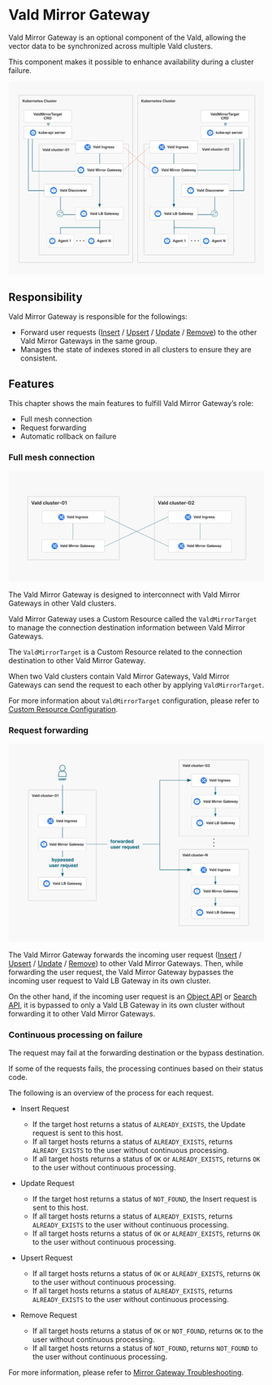 # Vald Mirror Gateway

Vald Mirror Gateway is an optional component of the Vald, allowing the vector data to be synchronized across multiple Vald clusters.

This component makes it possible to enhance availability during a cluster failure.

<img src="../../../assets/docs/overview/component/mirror-gateway/mirror-gateway.png">

## Responsibility

Vald Mirror Gateway is responsible for the followings:

- Forward user requests ([Insert](https://vald.vdaas.org/docs/api/insert/) / [Upsert](https://vald.vdaas.org/docs/api/upsert/) / [Update](https://vald.vdaas.org/docs/api/update/) / [Remove](https://vald.vdaas.org/docs/api/remove/)) to the other Vald Mirror Gateways in the same group.
- Manages the state of indexes stored in all clusters to ensure they are consistent.

## Features

This chapter shows the main features to fulfill Vald Mirror Gateway’s role:

- Full mesh connection
- Request forwarding
- Automatic rollback on failure

### Full mesh connection

<img src="../../../assets/docs/overview/component/mirror-gateway/full-mesh-connection.png">

The Vald Mirror Gateway is designed to interconnect with Vald Mirror Gateways in other Vald clusters.

Vald Mirror Gateway uses a Custom Resource called the `ValdMirrorTarget` to manage the connection destination information between Vald Mirror Gateways.

The `ValdMirrorTarget` is a Custom Resource related to the connection destination to other Vald Mirror Gateway.

When two Vald clusters contain Vald Mirror Gateways, Vald Mirror Gateways can send the request to each other by applying `ValdMirrorTarget`.

For more information about `ValdMirrorTarget` configuration, please refer to [Custom Resource Configuration](https://vald.vdaas.org/docs/user-guides/mirroring-configuration/).

### Request forwarding

<img src="../../../assets/docs/overview/component/mirror-gateway/request-forwarding.png">

The Vald Mirror Gateway forwards the incoming user request ([Insert](https://vald.vdaas.org/docs/api/insert/) / [Upsert](https://vald.vdaas.org/docs/api/upsert/) / [Update](https://vald.vdaas.org/docs/api/update/) / [Remove](https://vald.vdaas.org/docs/api/remove/)) to other Vald Mirror Gateways.
Then, while forwarding the user request, the Vald Mirror Gateway bypasses the incoming user request to Vald LB Gateway in its own cluster.

On the other hand, if the incoming user request is an [Object API](https://vald.vdaas.org/docs/api/object/) or [Search API](https://vald.vdaas.org/docs/api/search/), it is bypassed to only a Vald LB Gateway in its own cluster without forwarding it to other Vald Mirror Gateways.

### Continuous processing on failure

The request may fail at the forwarding destination or the bypass destination.

If some of the requests fails, the processing continues based on their status code.

The following is an overview of the process for each request.

- Insert Request

  - If the target host returns a status of `ALREADY_EXISTS`, the Update request is sent to this host.
  - If all target hosts returns a status of `ALREADY_EXISTS`, returns `ALREADY_EXISTS` to the user without continuous processing.
  - If all target hosts returns a status of `OK` or `ALREADY_EXISTS`, returns `OK` to the user without continuous processing.

- Update Request

  - If the target host returns a status of `NOT_FOUND`, the Insert request is sent to this host.
  - If all target hosts returns a status of `ALREADY_EXISTS`, returns `ALREADY_EXISTS` to the user without continuous processing.
  - If all target hosts returns a status of `OK` or `ALREADY_EXISTS`, returns `OK` to the user without continuous processing.

- Upsert Request

  - If all target hosts returns a status of `OK` or `ALREADY_EXISTS`, returns `OK` to the user without continuous processing.
  - If all target hosts returns a status of `ALREADY_EXISTS`, returns `ALREADY_EXISTS` to the user without continuous processing.

- Remove Request
  - If all target hosts returns a status of `OK` or `NOT_FOUND`, returns `OK` to the user without continuous processing.
  - If all target hosts returns a status of `NOT_FOUND`, returns `NOT_FOUND` to the user without continuous processing.

For more information, please refer to [Mirror Gateway Troubleshooting](https://vald.vdaas.org/docs/troubleshooting/mirror-gateway/).
